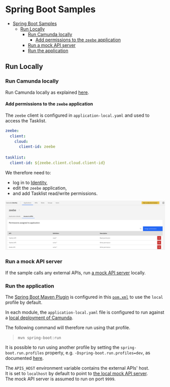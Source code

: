 # Spring Boot Samples

<!-- TOC -->
* [Spring Boot Samples](#spring-boot-samples)
  * [Run Locally](#run-locally)
    * [Run Camunda locally](#run-camunda-locally)
      * [Add permissions to the `zeebe` application](#add-permissions-to-the-zeebe-application)
    * [Run a mock API server](#run-a-mock-api-server)
    * [Run the application](#run-the-application)
<!-- TOC -->

## Run Locally

### Run Camunda locally

Run Camunda locally as explained [here](../docker/README.md).

#### Add permissions to the `zeebe` application

The `zeebe` client is configured in `application-local.yaml` and used to access the Tasklist.  

```yaml
zeebe:
  client:
    cloud:
      client-id: zeebe

tasklist:
  client-id: ${zeebe.client.cloud.client-id}
```

We therefore need to:  

* log in to [Identity](http://localhost:8084),  
* edit the `zeebe` application,  
* and add Tasklist read/write permissions.

![](./docs/res/Tasklist-Permission.png)

### Run a mock API server

If the sample calls any external APIs, run [a mock API server](./mock-api/README.md) locally.

### Run the application

The [Spring Boot Maven Plugin](https://docs.spring.io/spring-boot/docs/current/maven-plugin/reference/htmlsingle/) is configured in this [`pom.xml`](./pom.xml) to use the `local` profile by default.

In each module, the `application-local.yaml` file is configured to run against a [local deployment of Camunda](#run-camunda-locally).  

The following command will therefore run using that profile.

> `mvn spring-boot:run`

It is possible to run using another profile by setting the `spring-boot.run.profiles` property, e.g. `-Dspring-boot.run.profiles=dev`, as documented [here](https://docs.spring.io/spring-boot/docs/current/maven-plugin/reference/htmlsingle/#using.overriding-command-line).

The `APIS_HOST` environment variable contains the external APIs' host.  
It is set to `localhost` by default to point to [the local mock API server](#run-a-mock-api-server).  
The mock API server is assumed to run on port `9999`.